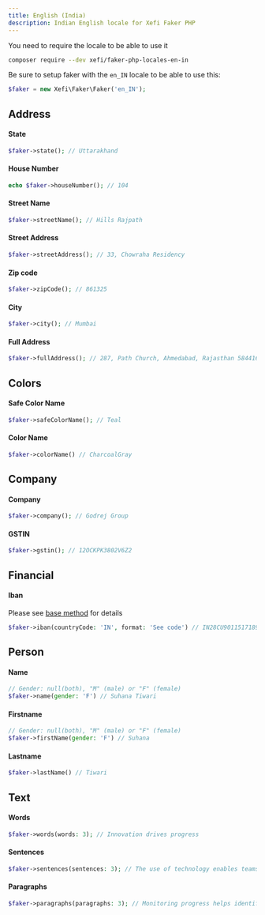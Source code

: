```yaml
---
title: English (India)
description: Indian English locale for Xefi Faker PHP
---
```


You need to require the locale to be able to use it
```bash
composer require --dev xefi/faker-php-locales-en-in
```

Be sure to setup faker with the `en_IN` locale to be able to use this:

```php
$faker = new Xefi\Faker\Faker('en_IN');
```

## Address

#### State
```php
$faker->state(); // Uttarakhand
```

#### House Number
```php
echo $faker->houseNumber(); // 104
```

#### Street Name
```php
$faker->streetName(); // Hills Rajpath
```

#### Street Address
```php
$faker->streetAddress(); // 33, Chowraha Residency
```

#### Zip code
```php
$faker->zipCode(); // 861325
```

#### City
```php
$faker->city(); // Mumbai
```

#### Full Address
```php
$faker->fullAddress(); // 287, Path Church, Ahmedabad, Rajasthan 584416
```

## Colors

#### Safe Color Name

```php
$faker->safeColorName(); // Teal
```

#### Color Name
```php
$faker->colorName() // CharcoalGray
```

## Company

#### Company
```php
$faker->company(); // Godrej Group
```

#### GSTIN
```php
$faker->gstin(); // 12OCKPK3802V6Z2
```

## Financial

#### Iban

Please see [base method](/extensions/financial#iban) for details

```php
$faker->iban(countryCode: 'IN', format: 'See code') // IN28CU9011517189912178556470
```

## Person

#### Name
```php
// Gender: null(both), "M" (male) or "F" (female)
$faker->name(gender: 'F') // Suhana Tiwari
```

#### Firstname
```php
// Gender: null(both), "M" (male) or "F" (female)
$faker->firstName(gender: 'F') // Suhana
```

#### Lastname
```php
$faker->lastName() // Tiwari
```

## Text

#### Words

```php
$faker->words(words: 3); // Innovation drives progress
```

#### Sentences

```php
$faker->sentences(sentences: 3); // The use of technology enables teams to work smarter and ...
```

#### Paragraphs

```php
$faker->paragraphs(paragraphs: 3); // Monitoring progress helps identify opportunities for growth and ...
```
